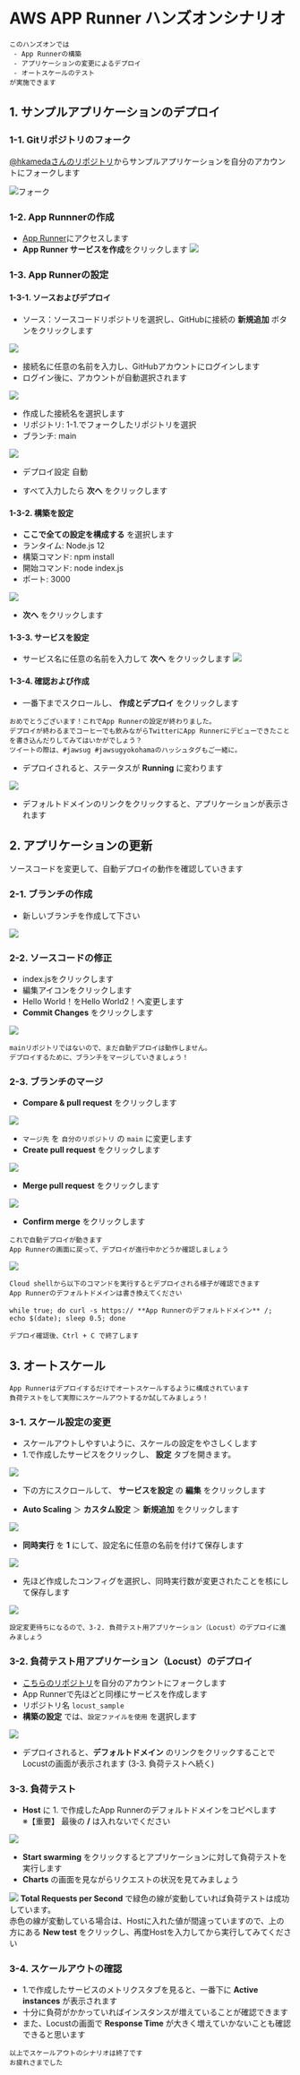 # AWS APP Runner ハンズオンシナリオ

```
このハンズオンでは
 - App Runnerの構築
 - アプリケーションの変更によるデプロイ
 - オートスケールのテスト
が実施できます
```

## 1. サンプルアプリケーションのデプロイ
### 1-1. Gitリポジトリのフォーク  
[@hkamedaさんのリポジトリ](https://github.com/harunobukameda/simple-express-app)からサンプルアプリケーションを自分のアカウントにフォークします

 ![フォーク](./img/github_folk.png)

### 1-2. App Runnnerの作成  
 - [App Runner](https://console.aws.amazon.com/apprunner/)にアクセスします
 - **App Runner サービスを作成**をクリックします
 ![](./img/app_runner_create.png)

### 1-3. App Runnerの設定
#### 1-3-1. ソースおよびデプロイ
 - ソース：ソースコードリポジトリを選択し、GitHubに接続の **新規追加** ボタンをクリックします

 ![](./img/app_runner_source.png)

 - 接続名に任意の名前を入力し、GitHubアカウントにログインします
 - ログイン後に、アカウントが自動選択されます

 ![](./img/github_connection.png)

 - 作成した接続名を選択します
 - リポジトリ: 1-1.でフォークしたリポジトリを選択
 - ブランチ: main

 ![](./img/app_runner_github.png)

 - デプロイ設定 自動

 - すべて入力したら **次へ** をクリックします

#### 1-3-2. 構築を設定
 - **ここで全ての設定を構成する** を選択します
 - ランタイム: Node.js 12
 - 構築コマンド: npm install
 - 開始コマンド: node index.js
 - ポート: 3000
 
 ![](./img/app_runner_build_settings.png)

 - **次へ** をクリックします

#### 1-3-3. サービスを設定
 - サービス名に任意の名前を入力して **次へ** をクリックします
 ![](./img/app_runner_service_settings.png)

#### 1-3-4. 確認および作成
 - 一番下までスクロールし、 **作成とデプロイ** をクリックします

```
おめでとうございます！これでApp Runnerの設定が終わりました。
デプロイが終わるまでコーヒーでも飲みながらTwitterにApp Runnerにデビューできたことを書き込んだりしてみてはいかがでしょう？
ツイートの際は、#jawsug #jawsugyokohamaのハッシュタグもご一緒に。
```

 - デプロイされると、ステータスが **Running** に変わります

 ![](./img/app_runner_build_success.png)

 - デフォルトドメインのリンクをクリックすると、アプリケーションが表示されます

## 2. アプリケーションの更新
ソースコードを変更して、自動デプロイの動作を確認していきます
### 2-1. ブランチの作成
 - 新しいブランチを作成して下さい

 ![](./img/create_branch.png)

### 2-2. ソースコードの修正

 - index.jsをクリックします
 - 編集アイコンをクリックします
 - Hello World！をHello World2！へ変更します
 - **Commit Changes** をクリックします

 ![](./img/modify_source.png)

 ```
 mainリポジトリではないので、まだ自動デプロイは動作しません。
 デプロイするために、ブランチをマージしていきましょう！
 ```

### 2-3. ブランチのマージ

  - **Compare & pull request** をクリックします

  ![](./img/pull_request.png)

  - `マージ先` を `自分のリポジトリ` の `main` に変更します
  - **Create pull request** をクリックします

  ![](./img/pull_request2.png)

  - **Merge pull request** をクリックします

  ![](./img/merge_pull_request.png)

  - **Confirm merge** をクリックします

```
これで自動デプロイが動きます
App Runnerの画面に戻って、デプロイが進行中かどうか確認しましょう
```
![](./img/deploy_app_runner.png)

```
Cloud shellから以下のコマンドを実行するとデプロイされる様子が確認できます
App Runnerのデフォルトドメインは書き換えてください

while true; do curl -s https:// **App Runnerのデフォルトドメイン** /; echo $(date); sleep 0.5; done

デプロイ確認後、Ctrl + C で終了します
```

## 3. オートスケール

```
App Runnerはデプロイするだけでオートスケールするように構成されています
負荷テストをして実際にスケールアウトするか試してみましょう！
```

### 3-1. スケール設定の変更
 - スケールアウトしやすいように、スケールの設定をやさしくします
 - 1.で作成したサービスをクリックし、 **設定** タブを開きます。
 
 ![](./img/app_runner_settings.png)

 - 下の方にスクロールして、 **サービスを設定** の **編集** をクリックします

 - **Auto Scaling** ＞ **カスタム設定** ＞ **新規追加** をクリックします

 ![](./img/app_runner_service_settings_add.png)

 - **同時実行** を **1** にして、設定名に任意の名前を付けて保存します

 ![](./img/app_runner_custom_autoscaling.png)

 - 先ほど作成したコンフィグを選択し、同時実行数が変更されたことを核にして保存します

 ![](./img/app_runner_autoscaling_settings_after.png)

 ```
 設定変更待ちになるので、3-2. 負荷テスト用アプリケーション（Locust）のデプロイに進みましょう
 ```

### 3-2. 負荷テスト用アプリケーション（Locust）のデプロイ
 - [こちらのリポジトリ](https://github.com/nidcode/locust_sample)を自分のアカウントにフォークします
 - App Runnerで先ほどと同様にサービスを作成します
 - リポジトリ名 `locust_sample`
 - **構築の設定** では、`設定ファイルを使用` を選択します

 ![](./img/app_runner_build_settings_file.png)


 - デプロイされると、**デフォルトドメイン** のリンクをクリックすることでLocustの画面が表示されます (3-3. 負荷テストへ続く)

### 3-3. 負荷テスト
 - **Host** に 1. で作成したApp Runnerのデフォルトドメインをコピペします  
 ※【重要】 最後の **/** は入れないでください
 
 ![](./img/locust_settings.png)

 - **Start swarming** をクリックするとアプリケーションに対して負荷テストを実行します
 - **Charts** の画面を見ながらリクエストの状況を見てみましょう

 ![](./img/locust_charts.png)
 **Total Requests per Second** で緑色の線が変動していれば負荷テストは成功しています。  
 赤色の線が変動している場合は、Hostに入れた値が間違っていますので、上の方にある **New test** をクリックし、再度Hostを入力してから実行してみてください

### 3-4. スケールアウトの確認
 - 1.で作成したサービスのメトリクスタブを見ると、一番下に **Active instances** が表示されます
 - 十分に負荷がかかっていればインスタンスが増えていることが確認できます
 - また、Locustの画面で **Response Time** が大きく増えていかないことも確認できると思います

```
以上でスケールアウトのシナリオは終了です
お疲れさまでした
```